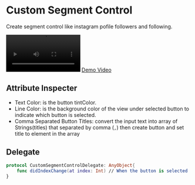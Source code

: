 # Custom Segment Control
Create segment control like instagram pofile followers and following.

<video autoplay loop alt="demo vidoe" src="demo/customSegmentControlDemo.mp4" width="40%" ></video>
[Demo Video](https://github.com/Mohamed-Khaterr/CustomSegmentControl-Swift/tree/main/demo/demo.mp4)

## Attribute Inspecter
- Text Color: is the button tintColor.
- Line Color: is the background color of the view under selected button to indicate which button is selected.
- Comma Separated Button Titles: convert the input text into array of Strings(titles) that separated by comma (`,`) then create button and set title to element in the array

## Delegate
```swift
protocol CustomSegmentControlDelegate: AnyObject{
    func didIndexChange(at index: Int) // When the button is selected
}
```
